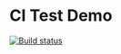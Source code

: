 # CI Test Demo

[![Build status](https://ci.appveyor.com/api/projects/status/bw9aajoehf8830rx?svg=true)](https://ci.appveyor.com/project/IrinaOre/ajs-4)
